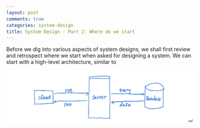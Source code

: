 ```yaml
---
layout: post
comments: true
categories: system-design
title: System Design - Part 2: Where do we start
---
```

Before we dig into various aspects of system designs, we shall first review and retrospect where we start when asked for designing a system. We can start with a high-level architecture, similar to

![A Simple System Design to Start](assets/5DE69707-4217-43FB-A7DF-C9ED96E0A99E.jpeg)
<!--stackedit_data:
eyJoaXN0b3J5IjpbNjE1MTU1OTQsLTQ0NzUwMDIxMiwtMTA4NT
gyNjE1LC0xMDg1ODI2MTUsLTY4NTkyNDYzN119
-->